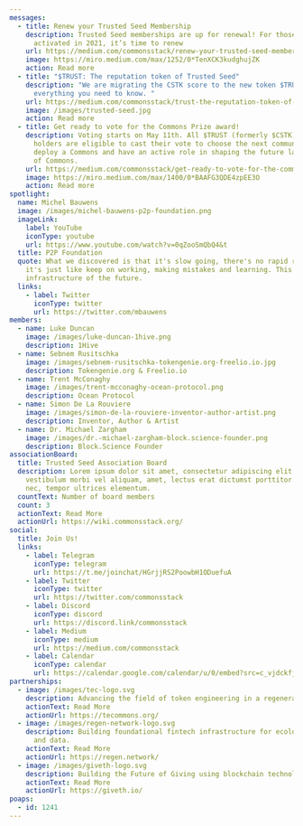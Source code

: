 ```yaml
---
messages:
  - title: Renew your Trusted Seed Membership
    description: Trusted Seed memberships are up for renewal! For those who
      activated in 2021, it’s time to renew
    url: https://medium.com/commonsstack/renew-your-trusted-seed-membership-ce9b54f16987
    image: https://miro.medium.com/max/1252/0*TenXCK3kudghujZK
    action: Read more
  - title: "$TRUST: The reputation token of Trusted Seed"
    description: "We are migrating the CSTK score to the new token $TRUST. Here’s
      everything you need to know. "
    url: https://medium.com/commonsstack/trust-the-reputation-token-of-trusted-seed-a63f293a12af
    image: /images/trusted-seed.jpg
    action: Read more
  - title: Get ready to vote for the Commons Prize award!
    description: Voting starts on May 11th. All $TRUST (formerly $CSTK) token
      holders are eligible to cast their vote to choose the next community to
      deploy a Commons and have an active role in shaping the future landscape
      of Commons.
    url: https://medium.com/commonsstack/get-ready-to-vote-for-the-commons-prize-award-46ec7e42e425
    image: https://miro.medium.com/max/1400/0*BAAFG3QDE4zpEE3O
    action: Read more
spotlight:
  name: Michel Bauwens
  image: /images/michel-bauwens-p2p-foundation.png
  imageLink:
    label: YouTube
    iconType: youtube
    url: https://www.youtube.com/watch?v=0qZooSmQbQ4&t
  title: P2P Foundation
  quote: What we discovered is that it's slow going, there's no rapid revolution,
    it's just like keep on working, making mistakes and learning. This is the
    infrastructure of the future.
  links:
    - label: Twitter
      iconType: twitter
      url: https://twitter.com/mbauwens
members:
  - name: Luke Duncan
    image: /images/luke-duncan-1hive.png
    description: 1Hive
  - name: Sebnem Rusitschka
    image: /images/sebnem-rusitschka-tokengenie.org-freelio.io.jpg
    description: Tokengenie.org & Freelio.io
  - name: Trent McConaghy
    image: /images/trent-mcconaghy-ocean-protocol.png
    description: Ocean Protocol
  - name: Simon De La Rouviere
    image: /images/simon-de-la-rouviere-inventor-author-artist.png
    description: Inventor, Author & Artist
  - name: Dr. Michael Zargham
    image: /images/dr.-michael-zargham-block.science-founder.png
    description: Block.Science Founder
associationBoard:
  title: Trusted Seed Association Board
  description: Lorem ipsum dolor sit amet, consectetur adipiscing elit. Libero,
    vestibulum morbi vel aliquam, amet, lectus erat dictumst porttitor. Ac a
    nec, tempor ultrices elementum.
  countText: Number of board members
  count: 3
  actionText: Read More
  actionUrl: https://wiki.commonsstack.org/
social:
  title: Join Us!
  links:
    - label: Telegram
      iconType: telegram
      url: https://t.me/joinchat/HGrjjRS2PoowbH1ODuefuA
    - label: Twitter
      iconType: twitter
      url: https://twitter.com/commonsstack
    - label: Discord
      iconType: discord
      url: https://discord.link/commonsstack
    - label: Medium
      iconType: medium
      url: https://medium.com/commonsstack
    - label: Calendar
      iconType: calendar
      url: https://calendar.google.com/calendar/u/0/embed?src=c_vjdckfj4bharuovhd4rmo3dtv4@group.calendar.google.com&ctz=America/eastern
partnerships:
  - image: /images/tec-logo.svg
    description: Advancing the field of token engineering in a regenerative way.
    actionText: Read More
    actionUrl: https://tecommons.org/
  - image: /images/regen-network-logo.svg
    description: Building foundational fintech infrastructure for ecological claims
      and data.
    actionText: Read More
    actionUrl: https://regen.network/
  - image: /images/giveth-logo.svg
    description: Building the Future of Giving using blockchain technology.
    actionText: Read More
    actionUrl: https://giveth.io/
poaps:
  - id: 1241
---
```

